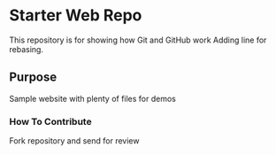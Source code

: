 # Starter Web Repo

This repository is for showing how Git and GitHub work
Adding line for rebasing.

## Purpose

Sample website with plenty of files for demos

### How To Contribute
Fork repository and send for review